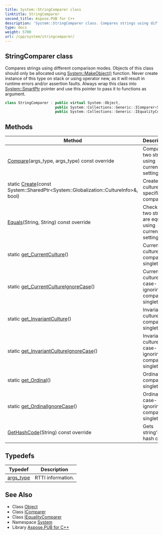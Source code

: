 ```yaml
---
title: System::StringComparer class
linktitle: StringComparer
second_title: Aspose.PUB for C++
description: 'System::StringComparer class. Compares strings using different comparison modes. Objects of this class should only be allocated using System::MakeObject() function. Never create instance of this type on stack or using operator new, as it will result in runtime errors and/or assertion faults. Always wrap this class into System::SmartPtr pointer and use this pointer to pass it to functions as argument in C++.'
type: docs
weight: 5700
url: /cpp/system/stringcomparer/
---
```

## StringComparer class


Compares strings using different comparison modes. Objects of this class should only be allocated using [System::MakeObject()](../makeobject/) function. Never create instance of this type on stack or using operator new, as it will result in runtime errors and/or assertion faults. Always wrap this class into [System::SmartPtr](../smartptr/) pointer and use this pointer to pass it to functions as argument.

```cpp
class StringComparer : public virtual System::Object,
                       public System::Collections::Generic::IComparer<String>,
                       public System::Collections::Generic::IEqualityComparer<String>
```

## Methods

| Method | Description |
| --- | --- |
| [Compare](./compare/)(args_type, args_type) const override | Compares two strings using current settings. |
| static [Create](./create/)(const System::SharedPtr\<System::Globalization::CultureInfo\>\&, bool) | Creates culture-specific comparer. |
| [Equals](./equals/)(String, String) const override | Checks if two strings are equal using current settings. |
| static [get_CurrentCulture](./get_currentculture/)() | Current culture comparer singleton. |
| static [get_CurrentCultureIgnoreCase](./get_currentcultureignorecase/)() | Current culture case-ignoring comparer singleton. |
| static [get_InvariantCulture](./get_invariantculture/)() | Invariant culture comparer singleton. |
| static [get_InvariantCultureIgnoreCase](./get_invariantcultureignorecase/)() | Invariant culture case-ignoring comparer singleton. |
| static [get_Ordinal](./get_ordinal/)() | Ordinal comparer singleton. |
| static [get_OrdinalIgnoreCase](./get_ordinalignorecase/)() | Ordinal case-ignoring comparer singleton. |
| [GetHashCode](./gethashcode/)(String) const override | Gets string's hash code. |
## Typedefs

| Typedef | Description |
| --- | --- |
| [args_type](./args_type/) | RTTI information. |
## See Also

* Class [Object](../object/)
* Class [IComparer](../../system.collections.generic/icomparer/)
* Class [IEqualityComparer](../../system.collections.generic/iequalitycomparer/)
* Namespace [System](../)
* Library [Aspose.PUB for C++](../../)
